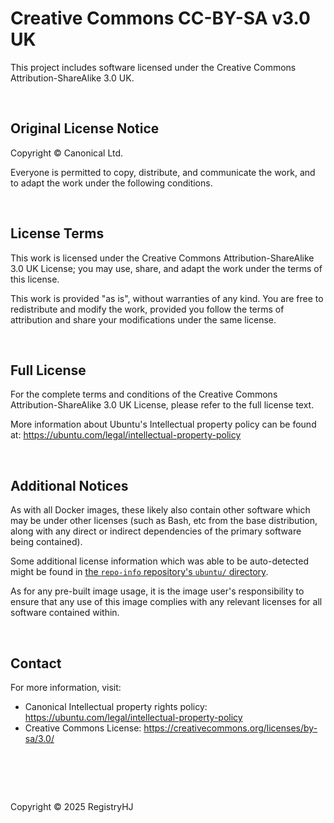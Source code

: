 # Creative Commons CC-BY-SA v3.0 UK

This project includes software licensed under the Creative Commons Attribution-ShareAlike 3.0 UK.

<br />

## Original License Notice

Copyright © Canonical Ltd.

Everyone is permitted to copy, distribute, and communicate the work, and to adapt the work under the following conditions.

<br />

## License Terms

This work is licensed under the Creative Commons Attribution-ShareAlike 3.0 UK License; you may use, share, and adapt the work under the terms of this license.

This work is provided "as is", without warranties of any kind. You are free to redistribute and modify the work, provided you follow the terms of attribution and share your modifications under the same license.

<br />

## Full License

For the complete terms and conditions of the Creative Commons Attribution-ShareAlike 3.0 UK License, please refer to the full license text.

More information about Ubuntu's Intellectual property policy can be found at:
https://ubuntu.com/legal/intellectual-property-policy

<br />

## Additional Notices

As with all Docker images, these likely also contain other software which may be under other licenses (such as Bash, etc from the base distribution, along with any direct or indirect dependencies of the primary software being contained).

Some additional license information which was able to be auto-detected might be found in [the `repo-info` repository's `ubuntu/` directory](https://github.com/docker-library/repo-info/tree/master/repos/ubuntu).

As for any pre-built image usage, it is the image user's responsibility to ensure that any use of this image complies with any relevant licenses for all software contained within.

<br />

## Contact

For more information, visit:

- Canonical Intellectual property rights policy: https://ubuntu.com/legal/intellectual-property-policy
- Creative Commons License: https://creativecommons.org/licenses/by-sa/3.0/

# <br />

Copyright © 2025 RegistryHJ
